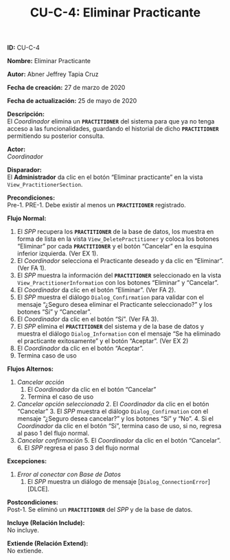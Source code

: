 ﻿---
layout: page
title: "CU-C-4: Eliminar Practicante"
permalink: /design-specification/uc-descriptions/coordinator/cu-c-4/
hide_hero: true
---

**ID:** CU-C-4

**Nombre:** Eliminar Practicante

**Autor:** Abner Jeffrey Tapia Cruz

**Fecha de creación:** 27 de marzo de 2020

**Fecha de actualización:** 25 de mayo de 2020

**Descripción:**  
El *Coordinador* elimina un **`PRACTITIONER`** del sistema para que ya no tenga acceso a las funcionalidades, guardando el historial de dicho **`PRACTITIONER`** permitiendo su posterior consulta.

**Actor:**  
*Coordinador*

**Disparador:**  
El **Administrador** da clic en el botón “Eliminar practicante” en la vista `View_PractitionerSection`.

**Precondiciones:**  
Pre-1. PRE-1. Debe existir al menos un **`PRACTITIONER`** registrado.

**Flujo Normal:**  
  1. El *SPP* recupera los **`PRACTITIONER`** de la base de datos, los muestra en forma de lista en la vista `View_DeletePractitioner` y coloca los botones “Eliminar” por cada **`PRACTITIONER`** y el botón “Cancelar” en la esquina inferior izquierda. (Ver EX 1).
  2. El *Coordinador* selecciona el Practicante deseado y da clic en “Eliminar”. (Ver FA 1).
  3. El *SPP* muestra la información del **`PRACTITIONER`** seleccionado en la vista `View_PractitionerInformation` con los botones “Eliminar” y “Cancelar”.
  4. El *Coordinador* da clic en el botón “Eliminar”. (Ver FA 2).
  5. El *SPP* muestra el diálogo `Dialog_Confirmation` para validar con el mensaje “¿Seguro desea eliminar el Practicante seleccionado?” y los botones “Sí” y “Cancelar”.
  6. El *Coordinador* da clic en el botón “Sí”. (Ver FA 3).
  7. El *SPP* elimina el **`PRACTITIONER`** del sistema y de la base de datos y muestra el diálogo `Dialog_Information` con el mensaje “Se ha eliminado el practicante exitosamente” y el botón “Aceptar”. (Ver EX 2)
  8. El *Coordinador* da clic en el botón “Aceptar”.
  9. Termina caso de uso

**Flujos Alternos:**  
  1. *Cancelar acción*
     1. El *Coordinador* da clic en el botón “Cancelar”
	 1. Termina el caso de uso
  1. *Cancelar opción  seleccionada*
	 2. El *Coordinador* da clic en el botón “Cancelar”
	 3. El *SPP* muestra el diálogo `Dialog_Confirmation` con el mensaje “¿Seguro desea cancelar?” y los botones “Sí” y “No”.
	 4. Si el *Coordinador* da clic en el botón “Sí”, termina caso de uso, si no, regresa al paso 1 del flujo normal.
  1. *Cancelar confirmación*
	 5. El *Coordinador* da clic en el botón “Cancelar”.
	 6. El *SPP* regresa el paso 3 del flujo normal

**Excepciones:**  
   1. *Error al conectar con Base de Datos*
      1. El *SPP* muestra un diálogo de mensaje [`Dialog_ConnectionError`][DLCE].

**Postcondiciones:**  
Post-1. Se eliminó un **`PRACTITIONER`** del *SPP* y de la base de datos.

**Incluye (Relación Include):**  
No incluye.

**Extiende (Relación Extend):**  
No extiende.
